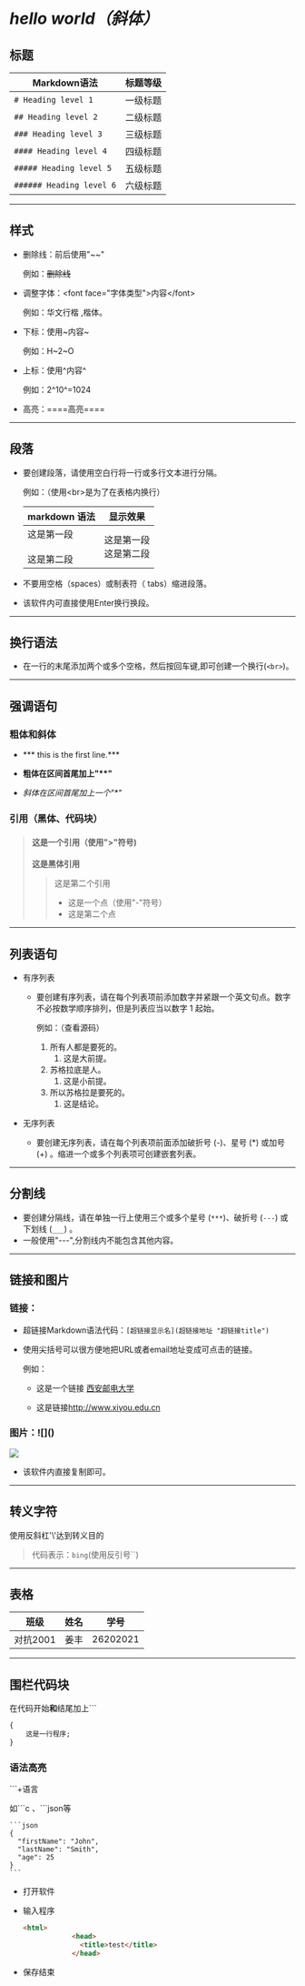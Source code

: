 

#          *hello world（斜体）*

## 标题

| Markdown语法      | 标题等级 |
| ------------------------ | --------------- |
| `# Heading level 1`       | 一级标题 |
| `## Heading level 2`     | 二级标题 |
| `### Heading level 3`    | 三级标题 |
| `#### Heading level 4`   | 四级标题 |
| `##### Heading level 5`  | 五级标题 |
| `###### Heading level 6` | 六级标题 |

---

## 样式

- 删除线：前后使用\"\~~"

  例如：~~删除线~~

- 调整字体：\<font face="字体类型">内容\</font>

  例如：<font face="华文行楷">华文行楷</font> ,<font face ="楷体">楷体</font>。

- 下标：使用\~内容\~

  例如：H~2~O

- 上标：使用\^内容\^

  例如：2^10^=1024

- 高亮：=\===高亮==\==

---

## 段落

- 要创建段落，请使用空白行将一行或多行文本进行分隔。

  例如：（使用\<br>是为了在表格内换行）

  | markdown 语法                  | 显示效果                 |
  | ------------------------------ | ------------------------ |
  | 这是第一段<br>  <br>这是第二段 | 这是第一段<br>这是第二段 |

- 不要用空格（spaces）或制表符（ tabs）缩进段落。

- 该软件内可直接使用Enter换行换段。

---

## 换行语法

- 在一行的末尾添加两个或多个空格，然后按回车键,即可创建一个换行(`<br>`)。

---

## 强调语句

###  粗体和斜体
- *** this is the first line.***

- **粗体在区间首尾加上\"\**"**

- *斜体在区间首尾加上一个\"\*\"*

### 引用（黑体、代码块）

> #### 这是一个引用（使用\">"符号)
>
> **这是黑体引用**
>
> > 这是第二个引用
> >
> > - 这是一个点（使用\"-\"符号）
> > - 这是第二个点

---

## 列表语句

- 有序列表

  - 要创建有序列表，请在每个列表项前添加数字并紧跟一个英文句点。数字不必按数学顺序排列，但是列表应当以数字 1 起始。

    例如：（查看源码）

    1. 所有人都是要死的。
       1. 这是大前提。
    4. 苏格拉底是人。
       1. 这是小前提。
    0. 所以苏格拉是要死的。
       1. 这是结论。


- 无序列表
  - 要创建无序列表，请在每个列表项前面添加破折号 (-)、星号 (*) 或加号 (+) 。缩进一个或多个列表项可创建嵌套列表。

---

## 分割线

- 要创建分隔线，请在单独一行上使用三个或多个星号 (`***`)、破折号 (`---`) 或下划线 (`___`) 。
- 一般使用\"\---",分割线内不能包含其他内容。

---

## 链接和图片

### 链接：

- 超链接Markdown语法代码：`[超链接显示名](超链接地址 "超链接title")`

- 使用尖括号可以很方便地把URL或者email地址变成可点击的链接。

  例如：

  - 这是一个链接 [西安邮电大学](www.xiyou.edu.cn "假的，不要点")


  - 这是链接<http://www.xiyou.edu.cn>

### 图片：\!\[]()

![](https://s2.loli.net/2022/07/22/fsqyxA5pn7GQJjb.jpg"这是啥")

- 该软件内直接复制即可。

---

## 转义字符

使用反斜杠'\\'达到转义目的

> 代码表示：`bing`(使用反引号\`\`)

---

## 表格

| 班级     | 姓名 | 学号     |
| -------- | ---- | -------- |
| 对抗2001 | 姜丰 | 26202021 |

---

## 围栏代码块

在代码开始**和**结尾加上\```

```tex
{
	这是一行程序;
}
```

### 语法高亮

\```+语言

如\```c 、\```json等

~~~text
```json
{
  "firstName": "John",
  "lastName": "Smith",
  "age": 25
}
```
~~~

- 打开软件

- 输入程序

  ```html
  <html>
              <head>
              	<title>test</title>
              </head>
  ```

- 保存结束

